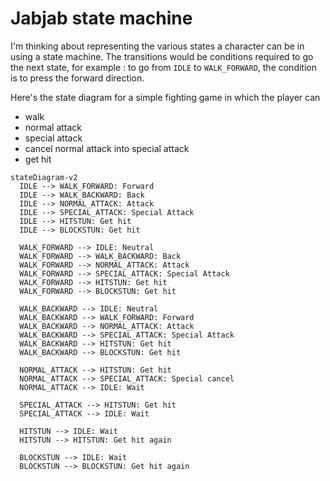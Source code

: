 # Jabjab state machine

I'm thinking about representing the various states a character can be in using a state machine. The transitions would be conditions required to go the next state, for example : to go from `IDLE` to `WALK_FORWARD`, the condition is to press the forward direction.

Here's the state diagram for a simple fighting game in which the player can

- walk
- normal attack
- special attack
- cancel normal attack into special attack
- get hit

```mermaid
stateDiagram-v2
  IDLE --> WALK_FORWARD: Forward
  IDLE --> WALK_BACKWARD: Back
  IDLE --> NORMAL_ATTACK: Attack
  IDLE --> SPECIAL_ATTACK: Special Attack
  IDLE --> HITSTUN: Get hit
  IDLE --> BLOCKSTUN: Get hit

  WALK_FORWARD --> IDLE: Neutral
  WALK_FORWARD --> WALK_BACKWARD: Back
  WALK_FORWARD --> NORMAL_ATTACK: Attack
  WALK_FORWARD --> SPECIAL_ATTACK: Special Attack
  WALK_FORWARD --> HITSTUN: Get hit
  WALK_FORWARD --> BLOCKSTUN: Get hit

  WALK_BACKWARD --> IDLE: Neutral
  WALK_BACKWARD --> WALK_FORWARD: Forward
  WALK_BACKWARD --> NORMAL_ATTACK: Attack
  WALK_BACKWARD --> SPECIAL_ATTACK: Special Attack
  WALK_BACKWARD --> HITSTUN: Get hit
  WALK_BACKWARD --> BLOCKSTUN: Get hit

  NORMAL_ATTACK --> HITSTUN: Get hit
  NORMAL_ATTACK --> SPECIAL_ATTACK: Special cancel
  NORMAL_ATTACK --> IDLE: Wait

  SPECIAL_ATTACK --> HITSTUN: Get hit
  SPECIAL_ATTACK --> IDLE: Wait

  HITSTUN --> IDLE: Wait
  HITSTUN --> HITSTUN: Get hit again

  BLOCKSTUN --> IDLE: Wait
  BLOCKSTUN --> BLOCKSTUN: Get hit again
```
